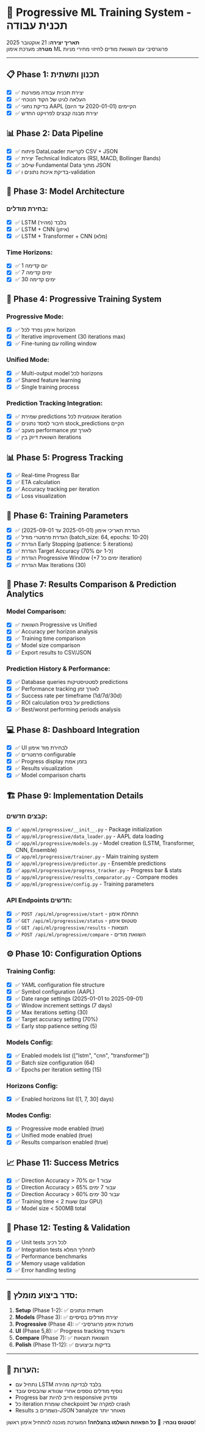 # 🚀 Progressive ML Training System - תכנית עבודה

**תאריך יצירה:** 21 אוקטובר 2025  
**מטרה:** מערכת אימון ML פרוגרסיבי עם השוואת מודים לחיזוי מחירי מניות

---

## 📋 Phase 1: תכנון ותשתית
- [x] ✅ יצירת תכנית עבודה מפורטת
- [x] ✅ העלאה לגיט של הקוד הנוכחי
- [x] ✅ בדיקת נתוני AAPL הקיימים (2020-01-01 עד היום)
- [x] ✅ יצירת מבנה קבצים לפרויקט החדש

## 📊 Phase 2: Data Pipeline
- [x] ✅ פיתוח DataLoader לקריאת CSV + JSON
- [x] ✅ יצירת Technical Indicators (RSI, MACD, Bollinger Bands)
- [x] ✅ שילוב Fundamental Data מתוך JSON
- [x] ✅ בדיקת איכות נתונים ו-validation

## 🧠 Phase 3: Model Architecture
### בחירת מודלים:
- [x] ✅ LSTM בלבד (מהיר)
- [x] ✅ LSTM + CNN (איזון)
- [x] ✅ LSTM + Transformer + CNN (מלא)

### Time Horizons:
- [x] ✅ 1 יום קדימה
- [x] ✅ 7 ימים קדימה  
- [x] ✅ 30 ימים קדימה

## 🔄 Phase 4: Progressive Training System
### Progressive Mode:
- [x] ✅ אימון נפרד לכל horizon
- [x] ✅ Iterative improvement (30 iterations max)
- [x] ✅ Fine-tuning עם rolling window

### Unified Mode:
- [x] ✅ Multi-output model לכל horizons
- [x] ✅ Shared feature learning
- [x] ✅ Single training process

### Prediction Tracking Integration:
- [x] ✅ שמירת predictions אוטומטית לכל iteration
- [x] ✅ חיבור למסד נתונים stock_predictions הקיים
- [x] ✅ מעקב performance לאורך זמן
- [x] ✅ השוואת דיוק בין iterations

## 📊 Phase 5: Progress Tracking
- [x] ✅ Real-time Progress Bar
- [x] ✅ ETA calculation
- [x] ✅ Accuracy tracking per iteration
- [x] ✅ Loss visualization

## 🎯 Phase 6: Training Parameters
- [x] ✅ הגדרת תאריכי אימון (2025-01-01 עד 2025-09-01)
- [x] ✅ הגדרת פרמטרי מודל (batch_size: 64, epochs: 10-20)
- [x] ✅ הגדרת Early Stopping (patience: 5 iterations)
- [x] ✅ הגדרת Target Accuracy (70% ל-1 יום)
- [x] ✅ הגדרת Progressive Window (+7 ימים כל iteration)
- [x] ✅ הגדרת Max Iterations (30)

## 🔬 Phase 7: Results Comparison & Prediction Analytics
### Model Comparison:
- [x] ✅ השוואת Progressive vs Unified
- [x] ✅ Accuracy per horizon analysis
- [x] ✅ Training time comparison
- [x] ✅ Model size comparison
- [x] ✅ Export results to CSV/JSON

### Prediction History & Performance:
- [x] ✅ Database queries לסטטיסטיקות predictions
- [x] ✅ Performance tracking לאורך זמן
- [x] ✅ Success rate per timeframe (1d/7d/30d)
- [x] ✅ ROI calculation על בסיס predictions
- [x] ✅ Best/worst performing periods analysis

## 💻 Phase 8: Dashboard Integration
- [x] ✅ UI לבחירת מוד אימון
- [x] ✅ פרמטרים configurable
- [x] ✅ Progress display בזמן אמת
- [x] ✅ Results visualization
- [x] ✅ Model comparison charts

## 🏗 Phase 9: Implementation Details

### קבצים חדשים:
- [x] ✅ `app/ml/progressive/__init__.py` - Package initialization
- [x] ✅ `app/ml/progressive/data_loader.py` - AAPL data loading
- [x] ✅ `app/ml/progressive/models.py` - Model creation (LSTM, Transformer, CNN, Ensemble)
- [x] ✅ `app/ml/progressive/trainer.py` - Main training system
- [x] ✅ `app/ml/progressive/predictor.py` - Ensemble predictions
- [x] ✅ `app/ml/progressive/progress_tracker.py` - Progress bar & stats
- [x] ✅ `app/ml/progressive/results_comparator.py` - Compare modes
- [x] ✅ `app/ml/progressive/config.py` - Training parameters

### API Endpoints חדשים:
- [x] ✅ `POST /api/ml/progressive/start` - התחלת אימון
- [x] ✅ `GET /api/ml/progressive/status` - סטטוס אימון
- [x] ✅ `GET /api/ml/progressive/results` - תוצאות
- [x] ✅ `POST /api/ml/progressive/compare` - השוואת מודים

## ⚙️ Phase 10: Configuration Options

### Training Config:
- [x] ✅ YAML configuration file structure
- [x] ✅ Symbol configuration (AAPL)
- [x] ✅ Date range settings (2025-01-01 to 2025-09-01)
- [x] ✅ Window increment settings (7 days)
- [x] ✅ Max iterations setting (30)
- [x] ✅ Target accuracy setting (70%)
- [x] ✅ Early stop patience setting (5)

### Models Config:
- [x] ✅ Enabled models list (["lstm", "cnn", "transformer"])
- [x] ✅ Batch size configuration (64)
- [x] ✅ Epochs per iteration setting (15)

### Horizons Config:
- [x] ✅ Enabled horizons list ([1, 7, 30] days)

### Modes Config:
- [x] ✅ Progressive mode enabled (true)
- [x] ✅ Unified mode enabled (true)
- [x] ✅ Results comparison enabled (true)

## 📈 Phase 11: Success Metrics
- [x] ✅ Direction Accuracy > 70% עבור 1 יום
- [x] ✅ Direction Accuracy > 65% עבור 7 ימים
- [x] ✅ Direction Accuracy > 60% עבור 30 ימים
- [x] ✅ Training time < 2 שעות (עם GPU)
- [x] ✅ Model size < 500MB total

## 🧪 Phase 12: Testing & Validation
- [x] ✅ Unit tests לכל רכיב
- [x] ✅ Integration tests לתהליך המלא
- [x] ✅ Performance benchmarks
- [x] ✅ Memory usage validation
- [x] ✅ Error handling testing

---

## 🎯 סדר ביצוע מומלץ:

1. **Setup** (Phase 1-2): ✅ תשתית ונתונים
2. **Models** (Phase 3): ✅ יצירת מודלים בסיסיים
3. **Progressive** (Phase 4): ✅ מערכת אימון פרוגרסיבי
4. **UI** (Phase 5,8): ✅ Progress tracking ודשבורד
5. **Compare** (Phase 7): ✅ השוואת תוצאות
6. **Polish** (Phase 11-12): ✅ בדיקות וביצועים

---

## 📝 הערות:
- נתחיל עם LSTM בלבד לבדיקה מהירה
- נוסיף מודלים נוספים אחרי שנוודא שהבסיס עובד
- Progress bar חייב להיות responsive ומדויק
- כל iteration שומרת checkpoint למקרה של crash
- Results נשמרים ב-JSON לanalyze מאוחר יותר


**סטטוס נוכחי:** 🎉 **כל הפאזות הושלמו בהצלחה!** המערכת מוכנה להתחיל אימון ראשון!
